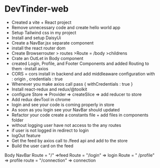 # DevTinder-web

- Created a vite + React project
- Remove unnecessary code  and  create hello  world app 
- Setup Tailwind css in my project
- Install and setup DaisyUi 
- Create a NavBar.jsx separate component 
- install the react router dom 
- Create Browserrouter > routes >Route = /body >childrens
- Crate an OutLet in Body component
- created Login, Profile, and Footer Components and added Routing to them 
-install axios 
- CORS =  cors install in backend and add middleaware  configuration with : origin , credentials : true
- Whenever you make  axios call pass { withCredentials : true } 
- Install react-redux and redux/@toolkit 
- configure Store => Provider => createSlice => add reducer to store 
- Add redux devTool in chrome 
- login and see your code is coming properly in store 
- As soon as you login see your NavBar should updated
- Refactor your code  create a constants file +  add files in components folder 
- without logging user have not access to the any routes
- if user is not logged in redirect to login
- logOut feature 
- Get the feed by axios call to /feed api  and add to the store 
- Build the user card on the feed 







Body 
     NavBar
     Route = "/" =>feed 
     Route = "/login" => login
     Route = " /profile" => profile
     route = "/connection" => connection